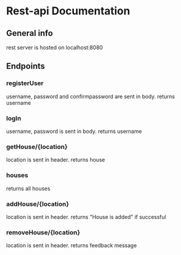 # Rest-api Documentation

## General info

rest server is hosted on localhost:8080

## Endpoints

### registerUser

username, password and confirmpassword are sent in body.
returns username

### logIn

username, password is sent in body.
returns username

### getHouse/{location}

location is sent in header.
returns house

### houses

returns all houses

### addHouse/{location}

location is sent in header.
returns "House is added" if successful

### removeHouse/{location}

location is sent in header.
returns feedback message
